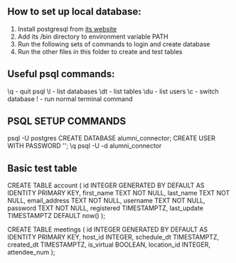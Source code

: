 ## How to set up local database:

1. Install postgresql from [its website](https://www.postgresql.org/download/)
2. Add its /bin directory to environment variable PATH
3. Run the following sets of commands to login and create database
4. Run the other files in this folder to create and test tables

## Useful psql commands:
\q - quit psql
\l - list databases
\dt - list tables
\du - list users
\c - switch database
\! - run normal terminal command

## PSQL SETUP COMMANDS

psql -U postgres
<password you chose during install>
CREATE DATABASE alumni_connector;
CREATE USER <name> WITH PASSWORD '<password>';
\q
psql -U <name> -d alumni_connector

## Basic test table

CREATE TABLE account
(
  id INTEGER GENERATED BY DEFAULT AS IDENTITY PRIMARY KEY,
  first_name TEXT NOT NULL,
  last_name TEXT NOT NULL,
  email_address TEXT NOT NULL,
  username TEXT NOT NULL,
  password TEXT NOT NULL,
  registered TIMESTAMPTZ,
  last_update TIMESTAMPTZ DEFAULT now()
);

CREATE TABLE meetings
(
  id INTEGER GENERATED BY DEFAULT AS IDENTITY PRIMARY KEY,
  host_id INTEGER,
  schedule_dt TIMESTAMPTZ,
  created_dt TIMESTAMPTZ,
  is_virtual BOOLEAN,
  location_id INTEGER,
  attendee_num <!-- WHAT DATA TYPE SHOULD WE USE FOR THIS -->
);